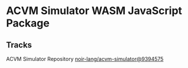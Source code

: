 # ACVM Simulator WASM JavaScript Package

## Tracks
ACVM Simulator Repository [noir-lang/acvm-simulator@9394575](https://github.com/noir-lang/acvm-simulator/tree/9394575240650f8198f727cd26329cf80a9e63c8)